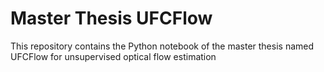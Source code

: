 # Master Thesis UFCFlow
 This repository contains the Python notebook of the master thesis named UFCFlow for unsupervised optical flow estimation
